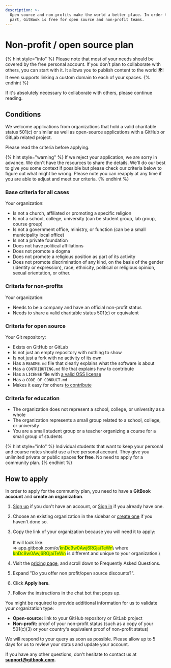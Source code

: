 ```yaml
---
description: >-
  Open source and non-profits make the world a better place. In order to do our
  part, GitBook is free for open source and non-profit teams.
---
```


# Non-profit / open source plan

{% hint style="info" %}
Please note that most of your needs should be covered by the free personal account. If you don’t plan to collaborate with others, you can start with it. It allows you to publish content to the world 🌍! It even supports linking a custom domain to each of your spaces.
{% endhint %}

If it's absolutely necessary to collaborate with others, please continue reading.

## Conditions

We welcome applications from organizations that hold a valid charitable status 501(c) or similar as well as open-source applications with a GitHub or GitLab related project.

Please read the criteria before applying.

{% hint style="warning" %}
If we reject your application, we are sorry in advance. We don't have the resources to share the details. We'll do our best to give you some context if possible but please check our criteria below to figure out what might be wrong. Please note you can reapply at any time if you are able to adjust and meet our criteria.
{% endhint %}

### Base criteria for all cases

Your organization:

* Is not a church, affiliated or promoting a specific religion
* Is not a school, college, university (can be student group, lab group, course group)
* Is not a government office, ministry, or function (can be a small municipality local office)
* Is not a private foundation
* Does not have political affiliations
* Does not promote a dogma
* Does not promote a religious position as part of its activity
* Does not promote discrimination of any kind, on the basis of the gender (identity or expression), race, ethnicity, political or religious opinion, sexual orientation, or other.

### Criteria for non-profits

Your organization:

* Needs to be a company and have an official non-profit status
* Needs to share a valid charitable status 501(c) or equivalent

### Criteria for open source

Your Git repository:

* Exists on GitHub or GitLab
* Is not just an empty repository with nothing to show
* Is not just a fork with no activity of its own
* Has a `README.md` file that clearly explains what the software is about
* Has a `CONTRIBUTING.md` file that explains how to contribute
* Has a `LICENSE` file with [a valid OSS license](https://choosealicense.com)
* Has a `CODE_OF_CONDUCT.md`
* Makes it easy for others [to contribute](https://docs.github.com/en/free-pro-team@latest/github/getting-started-with-github/finding-ways-to-contribute-to-open-source-on-github#finding-good-first-issues)

### Criteria for education

* The organization does not represent a school, college, or university as a whole
* The organization represents a small group related to a school, college, or university
* You are a small student group or a teacher organizing a course for a small group of students

{% hint style="info" %}
Individual students that want to keep your personal and course notes should use a free personal account. They give you unlimited private or public spaces **for free**. No need to apply for a community plan.
{% endhint %}

## How to apply

In order to apply for the community plan, you need to have a **GitBook account** and **create an organization**.

1. [Sign up](https://app.gitbook.com/join) if you don't have an account, or [Sign in](https://app.gitbook.com) if you already have one.
2. Choose an existing organization in the sidebar or [create one](https://app.gitbook.com/welcome/o/business#sidebar\_menu) if you haven't done so.
3. Copy the link of your organization because you will need it to apply:\
   \
   It will look like:\
   &#x20; \=> app.gitbook.com/o/<mark style="color:green;background-color:yellow;">knDc9w0Awj6RGjaiTeWn</mark>\ <mark style="color:green;background-color:yellow;"></mark>  where <mark style="color:green;background-color:yellow;">knDc9w0Awj6RGjaiTeWn</mark> is different and unique to your organization.\

4. Visit the [pricing page](https://www.gitbook.com/pricing), and scroll down to Frequently Asked Questions.
5. Expand "Do you offer non profit/open source discounts?".
6. Click **Apply here**.
7. Follow the instructions in the chat bot that pops up.

You might be required to provide additional information for us to validate your organization type:

* **Open-source:** link to your GitHub repository or GitLab project
* **Non-profit:** proof of your non-profit status (such as a copy of your 501(c)(3) or your country's equivalent proof of non-profit status)

We will respond to your query as soon as possible. Please allow up to 5 days for us to review your status and update your account.

If you have any other questions, don't hesitate to contact us at [**support@gitbook.com**](mailto:support@gitbook.com)**.**
